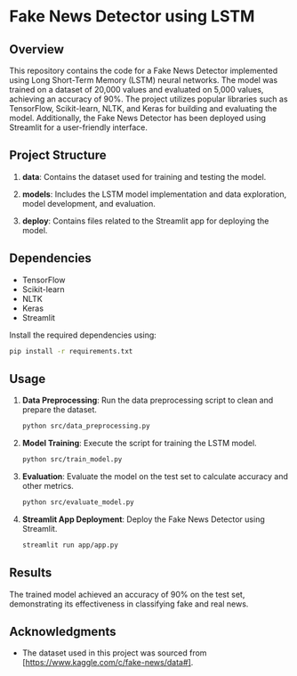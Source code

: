 # Fake News Detector using LSTM

## Overview

This repository contains the code for a Fake News Detector implemented using Long Short-Term Memory (LSTM) neural networks. The model was trained on a dataset of 20,000 values and evaluated on 5,000 values, achieving an accuracy of 90%. The project utilizes popular libraries such as TensorFlow, Scikit-learn, NLTK, and Keras for building and evaluating the model. Additionally, the Fake News Detector has been deployed using Streamlit for a user-friendly interface.

## Project Structure

1. **data**: Contains the dataset used for training and testing the model.
   
2. **models**: Includes the LSTM model implementation and data exploration, model development, and evaluation.

3. **deploy**: Contains files related to the Streamlit app for deploying the model.

## Dependencies

- TensorFlow
- Scikit-learn
- NLTK
- Keras
- Streamlit

Install the required dependencies using:

```bash
pip install -r requirements.txt
```

## Usage

1. **Data Preprocessing**: Run the data preprocessing script to clean and prepare the dataset.

   ```bash
   python src/data_preprocessing.py
   ```

2. **Model Training**: Execute the script for training the LSTM model.

   ```bash
   python src/train_model.py
   ```

3. **Evaluation**: Evaluate the model on the test set to calculate accuracy and other metrics.

   ```bash
   python src/evaluate_model.py
   ```

4. **Streamlit App Deployment**: Deploy the Fake News Detector using Streamlit.

   ```bash
   streamlit run app/app.py
   ```


## Results

The trained model achieved an accuracy of 90% on the test set, demonstrating its effectiveness in classifying fake and real news.

## Acknowledgments

- The dataset used in this project was sourced from [https://www.kaggle.com/c/fake-news/data#].
